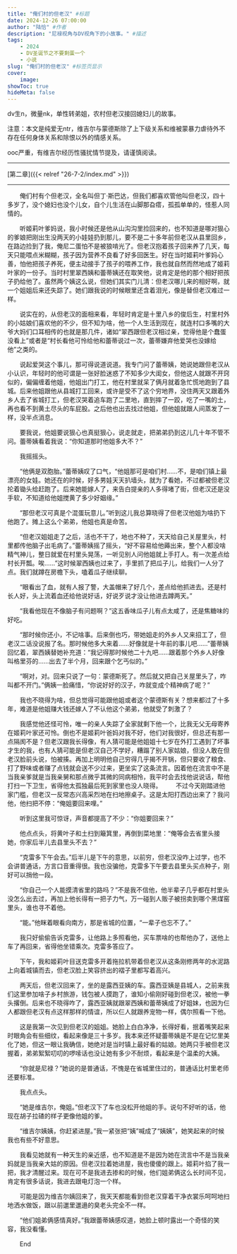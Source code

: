 ```yaml
---
title: "俺们村的但老汉" #标题
date: 2024-12-26 07:00:00
author: "陆恰" #作者
description: "尼禄视角与DV视角下的小故事。" #描述
tags: 
    - 2024
    - DV圣诞节之不要剩蛋一个
    - 小说
slug: "俺们村的但老汉" #标签页显示
cover:
    image: 
showToc: true
hideMeta: false 
---
```


dv生n，微量nk，单性转弟姐，农村但老汉接回媳妇儿的故事。

注意：本文是纯爱无ntr，维吉尔与蒙德斯除了上下级关系和维被蒙暴力虐待外不存在任何身体关系和除恨以外的情感关系。

ooc严重，有维吉尔经历性骚扰情节提及，请谨慎阅读。

---

[第二章]({{< relref "26-7-2/index.md" >}})

---

　　俺们村有个但老汉，全名叫但丁·斯巴达，但我们都喜欢管他叫但老汉，四十多岁了，没个媳妇也没个儿女，自个儿生活在山脚那旮瘩，孤孤单单的，怪惹人同情的。

　　听姬莉叶爹妈说，我小时候还是他从山沟沟里捡回来的，也不知道是哪对狠心的爹娘把刚出生没两天的小娃娃扔到那儿，要不是二十多年前但老汉从县里回乡，在路边捡到了我，俺尼二蛋怕不是被狼啃光了。但老汉抱着孩子回来养了几天，每天只能喂点米糊糊，孩子因为营养不良看了好多回医生。好在当时姬莉叶爹妈心善，怕他把孩子养死，便主动接手了孩子的喂养工作，我也就自然而然地成了姬莉叶家的一份子。当时村里翠西姨和蕾蒂姨还在取笑他，说肯定是他的那个相好把孩子扔给他了。虽然两个姨这么说，但她们其实门儿清：但老汉哪儿来的相好啊，就一个姐姐后来还失踪了。她们跟我说的时候眼里还含着泪光，像是替但老汉难过一样。

　　说实在的，从但老汉的面相来看，年轻时肯定是十里八乡的俊后生，村里村外的小姑娘们喜欢他的不少，但不知为啥，他一个人生活到现在，就连村口多嘴的大爷大妈们口耳相传的也就是那几件，诸如“翠西跟但老汉相过亲，觉得他是个蠢蛋没看上”或者是“村长看他可怜给他和蕾蒂说过一次，蕾蒂嫌弃他爱哭也没嫁给他”之类的。

　　说起爱哭这个事儿，那可得说道说道。我专门问了蕾蒂姨，她说她跟但老汉从小认识，年轻时的他可谓是一张好脸迷惑了不知多少大闺女，但他这人就跟不开窍似的，偏偏缠着他姐，他姐出门打工，他在村里就呆了俩月就着急忙慌地跑到了县城。后来他姐跟他从县城打工回来，或许是受不了这个穷地界，没住两天又跟着外乡人去了省城打工，但老汉哭着追车跑了二里地，直到摔了一跤，吃了一嘴的土，再也看不到黄土尽头的车屁股。之后他也出去找过他姐，但他姐就跟人间蒸发了一样，没半点消息。

　　要我说，他姐要说狠心也真挺狠心，说走就走，把弟弟扔到这儿几十年不管不问。蕾蒂姨看着我说：“你知道那时他姐多大不？”

　　我摇摇头。

　　“他俩是双胞胎。”蕾蒂姨叹了口气，“他姐那可是咱们村……不，是咱们镇上最漂亮的女娃。她还在的时候，好多男娃天天扒墙头，就为了看她，不过都被但老汉抡着锄头给赶跑了。后来她能嫁人了，来告白提亲的人多得堵了街，但老汉还是没手软，不知道给他姐搅黄了多少好姻缘。”

　　“那但老汉可真是个混蛋玩意儿。”听到这儿我总算晓得了但老汉他姐为啥扔下他跑了。摊上这么个弟弟，他姐也真是命苦。

　　“但老汉姐姐走了之后，活也不干了，地也不种了，天天给自己关屋里头，村里都传他脑子出毛病了。”蕾蒂姨摇了摇头，“好不容易给他薅出来，整个人都没啥精气神儿，整日就爱在村里头晃荡，一听见别人问他姐就上手打人。有一次差点给村长开瓢。唉……”这时候翠西姨也过来了，手里抓了把瓜子儿，给我们一人分了点。我们就蹲在房檐下头，嗑着瓜子继续聊。

　　“眼看出了血，就有人报了警，大盖帽来了好几个，差点给他抓进去。还是村长人好，头上流着血还给他说好话，好说歹说才没让他进去蹲两天。”

　　“我看他现在不像脑子有问题啊？”这五香味瓜子儿有点太咸了，还是焦糖味的好吃。

　　“那时候你还小，不记啥事。后来倒也巧，带她姐走的外乡人又来招工了，但老汉二话没说报了名。那时候他多大来着……好像就是十年前的事儿吧……”蕾蒂姨回忆着，翠西姨替她补充道：“我记得那时候他二十九吧……跟着那个外乡人好像叫格里芬的……出去了半个月，回来跟个乞丐似的。”

　　“啊对，对。回来只说了一句：蒙德斯死了。然后就又把自己关屋里头了，咋叫都不开门。”俩姨一脸痛惜，“你说好好的汉子，咋就变成个精神病了呢？”

　　我也不晓得为啥，但总觉得可能跟他姐或者这个蒙德斯有关？想来都过了十多年，难道是他姐赚大钱还嫁人了不认他这个弟弟，他就受了刺激了？

　　我感觉他还怪可怜，唯一的亲人失踪了全家就剩下他一个，比我无父无母寄养在姬莉叶家还可怜。倒也不是姬莉叶爸妈对我不好，他们对我很好，但总还有那一点隔阂不是？但老汉跟我长得像，有人猜可能是他姐姐十七岁在外打工遇到了坏事才生的我，也有人猜可能是但老汉自己不学好，糟蹋了别人家姑娘，但没人敢在但老汉脸前头说，怕被揍。再加上明明他自己穷得几乎揭不开锅，但只要收了粮食、打了野味或者赚了点钱就会送不少过来，更坐实了这条流言。因着他在流言中不是当我亲爹就是当我亲舅和那点微乎其微的同病相怜，我平时会去找他说说话，帮他打扫一下卫生，省得他太孤独最后死到家里也没人晓得。
　　不过今天刚踏进他家门槛，但老汉一反常态兴高采烈地在扫地擦桌子。这是太阳打西边出来了？我问他，他扫把不停：“俺姐要回来哩。”

　　听到这里我可惊讶，声音都提高了不少：“你姐要回来？”

　　他点点头，将黄叶子和土扫到簸箕里，再倒到菜地里：“俺等会去省里头接她，你家后半儿去县里头不去？”

　　“克雷多下午会去。”后半儿是下午的意思，以前穷，但老汉没咋上过学，也不会讲普通话，方言口音重得很。我也没骗他，克雷多下午要去县里头买点种子，刚好可以捎他一段。

　　“你自己一个人能摸清省里的路吗？”不是我不信他，他半辈子几乎都在村里头没怎么出去过，再加上他长得有一把子力气，万一碰到人贩子被拐卖到哪个黑煤窑里头，谁也寻不着他。

　　“能。”他眯着眼看向南方，那是省城的位置，“一辈子也忘不了。”

　　我只好偷偷告诉克雷多，让他路上多照看他，买车票啥的也帮他办了，送他上车了再回来，省得他坐错乘次。克雷多答应了。

　　下午，我和姬莉叶目送克雷多开着拖拉机带着但老汉从这条刚修两年的水泥路上向着城镇而去，但老汉脸上笑容挤出的褶子里都写着高兴。

　　两天后，但老汉回来了，坐的是露西亚姨的车。露西亚姨是县城人，之前来我们这里参加啥子乡村旅游，钱包被人摸跑了，谁知小偷刚好碰到但老汉，被他一拳头撂倒。后来也不晓得咋了，露西亚姨就跟翠西姨和蕾蒂姨成了好姐妹，也因为仨人都跟但老汉有点这样那样的情谊，所以仨人就跟养宠物一样，偶尔照看一下他。

　　这是我第一次见到但老汉的姐姐。她脸上白白净净，长得好看，抿着嘴笑起来时眼角会有些细纹，看起来像是三十多岁。我本来还怀疑蕾蒂姨是不是在记忆里美化了她，但这一眼让我确信，她绝对是当时镇上最好看的姑娘。她两只手被但老汉握着，弟弟絮絮叨叨的啰嗦话也没让她有多少不耐烦，看起来是个温柔的大姨。

　　“你就是尼禄？”她说的是普通话，不愧是在省城里住过的，普通话比村里老师还要标准。

　　我点点头。

　　“她是维吉尔，俺姐。”但老汉下了车也没松开他姐的手。说句不好听的话，他现在胡子拉碴的样子更像他姐的爹。

　　“维吉尔姨姨，你赶紧进屋。”我一紧张把“姨”喊成了“姨姨”，她笑起来的时候我也有些不好意思。

　　我看见她就有一种天生的亲近感，也不知道是不是因为她在流言中不是当我亲妈就是当我亲大姑的原因。但老汉拉着她进屋，我也傻傻的跟上。姬莉叶掐了我一把，我才清醒过来。现在可不是我进去掺和的时候，他们姐弟俩这么长时间不见，肯定有很多话说，我进去跟电灯泡一个样。

　　可能是因为维吉尔姨回来了，我天天都能看到但老汉穿着干净衣裳乐呵呵地扫地洒水做饭，跟以前邋里邋遢的臭老头完全不一样。

　　“他们姐弟俩感情真好。”我跟蕾蒂姨感叹道，她脸上顿时露出一个奇怪的笑容，我没看懂。

　　End